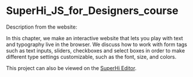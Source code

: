 # SuperHi_JS_for_Designers_course

Description from the website:

In this chapter, we make an interactive website that lets you play with text and typography live in the browser. We discuss how to work with form tags such as text inputs, sliders, checkboxes and select boxes in order to make different type settings customizable, such as the font, size, and colors.

This project can also be viewed on the [SuperHi Editor](https://editor.superhi.com/projects/115832).
